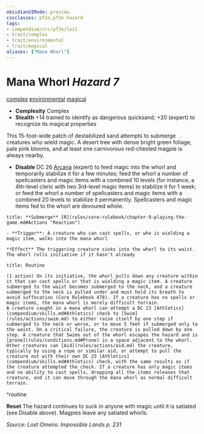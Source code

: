 ```yaml
---
obsidianUIMode: preview
cssclasses: pf2e,pf2e-hazard
tags:
- compendium/src/pf2e/loil
- trait/complex
- trait/environmental
- trait/magical
aliases: ["Mana Whorl"]
---
```

# Mana Whorl *Hazard 7*  
[complex](rules/traits/complex.md "Complex Hazard Trait")  [environmental](rules/traits/environmental.md "Environmental Hazard Trait")  [magical](rules/traits/magical.md "Magical Item Trait")  

- **Complexity** Complex
- **Stealth** +14 trained to identify as dangerous quicksand; +20 (expert) to recognize its magical properties  

This 15-foot-wide patch of destabilized sand attempts to submerge creatures who wield magic. A desert tree with dense bright green foliage, pale pink blooms, and at least one carnivorous red-chested magpie is always nearby.

- **Disable** DC 26 [Arcana](compendium/skills.md#Arcana) (expert) to feed magic into the whorl and temporarily stabilize it for a few minutes; feed the whorl a number of spellcasters and magic items with a combined 10 levels (for instance, a 4th-level cleric with two 3rd-level magic items) to stabilize it for 1 week; or feed the whorl a number of spellcasters and magic items with a combined 20 levels to stabilize it permanently.
Spellcasters and magic items fed to the whorl are devoured whole.  

```ad-embed-ability
title: **Submerge** [R](rules/core-rulebook/chapter-9-playing-the-game.md#Actions "Reaction")

- **Trigger**: A creature who can cast spells, or who is wielding a magic item, walks into the mana whorl

**Effect** The triggering creature sinks into the whorl to its waist. The whorl rolls initiative if it hasn't already
```

```ad-pf2-summary
title: Routine

(1 action) On its initiative, the whorl pulls down any creature within it that can cast spells or that is wielding a magic item. A creature submerged to the waist becomes submerged to the neck, and a creature submerged to the neck is pulled under and must hold its breath to avoid suffocation (Core Rulebook 478). If a creature has no spells or magic items, the mana whorl is merely difficult terrain.
A creature caught in a mana whorl can attempt a DC 23 [Athletics](compendium/skills.md#Athletics) check to [Swim](rules/actions/swim.md) to either raise itself by one step if submerged to the neck or worse, or to move 5 feet if submerged only to the waist. On a critical failure, the creature is pulled down by one step. A creature that Swims out of the whorl escapes the hazard and is [prone](rules/conditions.md#Prone) in a space adjacent to the whorl. Other creatures can [Aid](rules/actions/aid.md) the creature, typically by using a rope or similar aid, or attempt to pull the creature out with their own DC 23 [Athletics](compendium/skills.md#Athletics) check, with the same results as if the creature attempted the check. If a creature has only magic items and no ability to cast spells, dropping all the items releases that creature, and it can move through the mana whorl as normal difficult terrain.
```
^routine

**Reset** The hazard continues to suck in anyone with magic until it is satiated (see Disable above). Magpies leave any satiated whorls.  

*Source: Lost Omens: Impossible Lands p. 231*